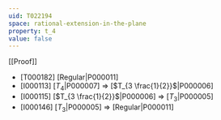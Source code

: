 ```yaml
---
uid: T022194
space: rational-extension-in-the-plane
property: t_4
value: false
---
```

[[Proof]]

* [T000182] [Regular|P000011]
* [I000113] [$T_4$|P000007] => [$T_{3 \frac{1}{2}}$|P000006]
* [I000115] [$T_{3 \frac{1}{2}}$|P000006] => [$T_3$|P000005]
* [I000146] [$T_3$|P000005] => [Regular|P000011]

